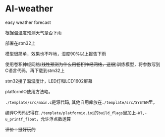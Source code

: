 # AI-weather
easy weather forecast 

根据温湿度预测天气是否下雨

部署在stm32上

模型很简单，效果也不咋地，湿度90%以上报告下雨

使用卷积神经网络(~~线性预测为什么用卷积神经网络，这很~~)训练模型，将参数写到C语言代码，再下载到stm32上

stm32接了温湿度计，LED灯和LCD1602屏幕

platformIO使用方法略。

```./template/src/main.c```是源代码, 其他自用库放在```./template/src/SYSTEM```里。

编译C代码记得在```./template/platformio.ioi```的```build_flags```里加上```-Wl,-u_printf_float```，允许浮点数运算

~~评价：挺好玩的~~

